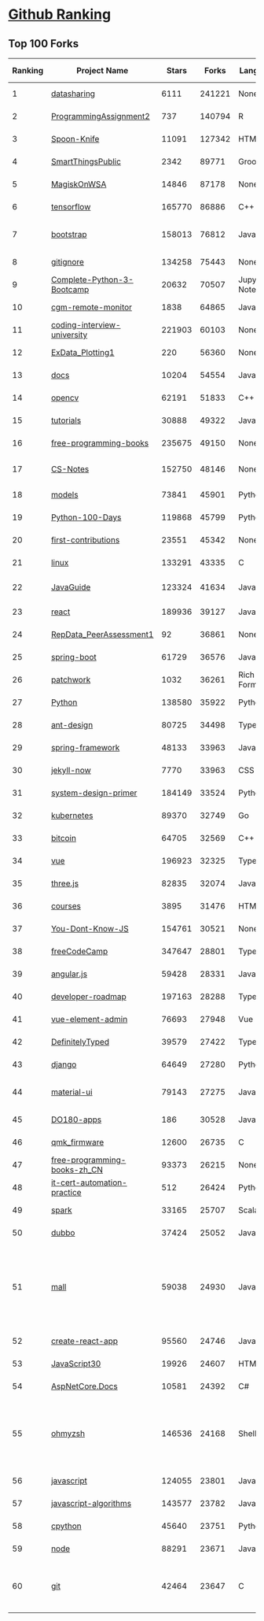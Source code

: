 [Github Ranking](../README.md)
==========

## Top 100 Forks

| Ranking | Project Name | Stars | Forks | Language | Open Issues | Description | Last Commit |
| ------- | ------------ | ----- | ----- | -------- | ----------- | ----------- | ----------- |
| 1 | [datasharing](https://github.com/jtleek/datasharing) | 6111 | 241221 | None | 289 | The Leek group guide to data sharing  | 2022-05-18T04:05:05Z |
| 2 | [ProgrammingAssignment2](https://github.com/rdpeng/ProgrammingAssignment2) | 737 | 140794 | R | 181 | Repository for Programming Assignment 2 for R Programming on Coursera | 2022-06-15T18:45:16Z |
| 3 | [Spoon-Knife](https://github.com/octocat/Spoon-Knife) | 11091 | 127342 | HTML | 1440 | This repo is for demonstration purposes only. | 2022-06-18T00:57:22Z |
| 4 | [SmartThingsPublic](https://github.com/SmartThingsCommunity/SmartThingsPublic) | 2342 | 89771 | Groovy | 58 | SmartThings open-source DeviceTypeHandlers and SmartApps code | 2022-06-17T12:01:00Z |
| 5 | [MagiskOnWSA](https://github.com/LSPosed/MagiskOnWSA) | 14846 | 87178 | None | 2 | Integrate Magisk root and Google Apps (OpenGApps) into WSA (Windows Subsystem for Android) | 2022-06-17T12:24:11Z |
| 6 | [tensorflow](https://github.com/tensorflow/tensorflow) | 165770 | 86886 | C++ | 2109 | An Open Source Machine Learning Framework for Everyone | 2022-06-18T02:39:31Z |
| 7 | [bootstrap](https://github.com/twbs/bootstrap) | 158013 | 76812 | JavaScript | 240 | The most popular HTML, CSS, and JavaScript framework for developing responsive, mobile first projects on the web. | 2022-06-17T10:19:00Z |
| 8 | [gitignore](https://github.com/github/gitignore) | 134258 | 75443 | None | 0 | A collection of useful .gitignore templates | 2022-06-17T11:38:55Z |
| 9 | [Complete-Python-3-Bootcamp](https://github.com/Pierian-Data/Complete-Python-3-Bootcamp) | 20632 | 70507 | Jupyter Notebook | 73 | Course Files for Complete Python 3 Bootcamp Course on Udemy | 2022-06-14T07:28:12Z |
| 10 | [cgm-remote-monitor](https://github.com/nightscout/cgm-remote-monitor) | 1838 | 64865 | JavaScript | 123 | nightscout web monitor | 2022-06-15T23:28:57Z |
| 11 | [coding-interview-university](https://github.com/jwasham/coding-interview-university) | 221903 | 60103 | None | 37 | A complete computer science study plan to become a software engineer. | 2022-06-14T15:45:29Z |
| 12 | [ExData_Plotting1](https://github.com/rdpeng/ExData_Plotting1) | 220 | 56360 | None | 75 | Plotting Assignment 1 for Exploratory Data Analysis | 2022-04-14T20:16:55Z |
| 13 | [docs](https://github.com/github/docs) | 10204 | 54554 | JavaScript | 102 | The open-source repo for docs.github.com | 2022-06-18T02:58:10Z |
| 14 | [opencv](https://github.com/opencv/opencv) | 62191 | 51833 | C++ | 2062 | Open Source Computer Vision Library | 2022-06-17T21:31:55Z |
| 15 | [tutorials](https://github.com/eugenp/tutorials) | 30888 | 49322 | Java | 32 | Just Announced - "Learn Spring Security OAuth":  | 2022-06-17T22:31:48Z |
| 16 | [free-programming-books](https://github.com/EbookFoundation/free-programming-books) | 235675 | 49150 | None | 31 | :books: Freely available programming books | 2022-06-17T17:33:20Z |
| 17 | [CS-Notes](https://github.com/CyC2018/CS-Notes) | 152750 | 48146 | None | 107 | :books: 技术面试必备基础知识、Leetcode、计算机操作系统、计算机网络、系统设计 | 2022-06-01T20:51:08Z |
| 18 | [models](https://github.com/tensorflow/models) | 73841 | 45901 | Python | 1163 | Models and examples built with TensorFlow | 2022-06-17T11:27:12Z |
| 19 | [Python-100-Days](https://github.com/jackfrued/Python-100-Days) | 119868 | 45799 | Python | 466 | Python - 100天从新手到大师 | 2022-06-14T14:02:27Z |
| 20 | [first-contributions](https://github.com/firstcontributions/first-contributions) | 23551 | 45342 | None | 37 | 🚀✨ Help beginners to contribute to open source projects | 2022-06-18T01:55:07Z |
| 21 | [linux](https://github.com/torvalds/linux) | 133291 | 43335 | C | 0 | Linux kernel source tree | 2022-06-17T20:22:51Z |
| 22 | [JavaGuide](https://github.com/Snailclimb/JavaGuide) | 123324 | 41634 | Java | 66 | 「Java学习+面试指南」一份涵盖大部分 Java 程序员所需要掌握的核心知识。准备 Java 面试，首选 JavaGuide！ | 2022-06-17T12:29:45Z |
| 23 | [react](https://github.com/facebook/react) | 189936 | 39127 | JavaScript | 699 | A declarative, efficient, and flexible JavaScript library for building user interfaces. | 2022-06-18T01:56:13Z |
| 24 | [RepData_PeerAssessment1](https://github.com/rdpeng/RepData_PeerAssessment1) | 92 | 36861 | None | 6 | Peer Assessment 1 for Reproducible Research | 2022-04-16T07:45:46Z |
| 25 | [spring-boot](https://github.com/spring-projects/spring-boot) | 61729 | 36576 | Java | 546 | Spring Boot | 2022-06-17T14:53:11Z |
| 26 | [patchwork](https://github.com/jlord/patchwork) | 1032 | 36261 | Rich Text Format | 20 | All the Git-it Workshop completers!  | 2022-06-18T01:43:35Z |
| 27 | [Python](https://github.com/TheAlgorithms/Python) | 138580 | 35922 | Python | 24 | All Algorithms implemented in Python | 2022-06-18T00:37:03Z |
| 28 | [ant-design](https://github.com/ant-design/ant-design) | 80725 | 34498 | TypeScript | 799 | An enterprise-class UI design language and React UI library | 2022-06-17T13:34:12Z |
| 29 | [spring-framework](https://github.com/spring-projects/spring-framework) | 48133 | 33963 | Java | 1179 | Spring Framework | 2022-06-17T15:12:45Z |
| 30 | [jekyll-now](https://github.com/barryclark/jekyll-now) | 7770 | 33963 | CSS | 138 | Build a Jekyll blog in minutes, without touching the command line. | 2022-06-14T22:11:53Z |
| 31 | [system-design-primer](https://github.com/donnemartin/system-design-primer) | 184149 | 33524 | Python | 161 | Learn how to design large-scale systems. Prep for the system design interview.  Includes Anki flashcards. | 2022-06-17T18:49:58Z |
| 32 | [kubernetes](https://github.com/kubernetes/kubernetes) | 89370 | 32749 | Go | 1637 | Production-Grade Container Scheduling and Management | 2022-06-18T01:27:05Z |
| 33 | [bitcoin](https://github.com/bitcoin/bitcoin) | 64705 | 32569 | C++ | 585 | Bitcoin Core integration/staging tree | 2022-06-18T02:39:39Z |
| 34 | [vue](https://github.com/vuejs/vue) | 196923 | 32325 | TypeScript | 329 | 🖖 Vue.js is a progressive, incrementally-adoptable JavaScript framework for building UI on the web. | 2022-06-17T16:31:25Z |
| 35 | [three.js](https://github.com/mrdoob/three.js) | 82835 | 32074 | JavaScript | 344 | JavaScript 3D Library. | 2022-06-17T18:57:03Z |
| 36 | [courses](https://github.com/DataScienceSpecialization/courses) | 3895 | 31476 | HTML | 26 | Course materials for the Data Science Specialization: https://www.coursera.org/specialization/jhudatascience/1 | 2021-03-30T06:51:57Z |
| 37 | [You-Dont-Know-JS](https://github.com/getify/You-Dont-Know-JS) | 154761 | 30521 | None | 82 | A book series on JavaScript. @YDKJS on twitter. | 2022-05-20T02:03:34Z |
| 38 | [freeCodeCamp](https://github.com/freeCodeCamp/freeCodeCamp) | 347647 | 28801 | TypeScript | 141 | freeCodeCamp.org's open-source codebase and curriculum. Learn to code for free. | 2022-06-18T02:33:11Z |
| 39 | [angular.js](https://github.com/angular/angular.js) | 59428 | 28331 | JavaScript | 391 | AngularJS - HTML enhanced for web apps! | 2022-04-12T15:57:22Z |
| 40 | [developer-roadmap](https://github.com/kamranahmedse/developer-roadmap) | 197163 | 28288 | TypeScript | 112 | Roadmap to becoming a developer in 2022 | 2022-06-16T18:32:57Z |
| 41 | [vue-element-admin](https://github.com/PanJiaChen/vue-element-admin) | 76693 | 27948 | Vue | 1107 | :tada: A magical vue admin                                                                https://panjiachen.github.io/vue-element-admin | 2022-05-25T06:16:38Z |
| 42 | [DefinitelyTyped](https://github.com/DefinitelyTyped/DefinitelyTyped) | 39579 | 27422 | TypeScript | 590 | The repository for high quality TypeScript type definitions. | 2022-06-18T01:18:03Z |
| 43 | [django](https://github.com/django/django) | 64649 | 27280 | Python | 0 | The Web framework for perfectionists with deadlines. | 2022-06-17T23:44:03Z |
| 44 | [material-ui](https://github.com/mui/material-ui) | 79143 | 27275 | JavaScript | 1000 | MUI Core (formerly Material-UI) is the React UI library you always wanted. Follow your own design system, or start with Material Design. | 2022-06-17T21:57:29Z |
| 45 | [DO180-apps](https://github.com/RedHatTraining/DO180-apps) | 186 | 30528 | JavaScript | 0 | DO180 Repository for Sample Applications | 2022-06-17T08:17:57Z |
| 46 | [qmk_firmware](https://github.com/qmk/qmk_firmware) | 12600 | 26735 | C | 485 | Open-source keyboard firmware for Atmel AVR and Arm USB families | 2022-06-18T02:13:56Z |
| 47 | [free-programming-books-zh_CN](https://github.com/justjavac/free-programming-books-zh_CN) | 93373 | 26215 | None | 0 | :books: 免费的计算机编程类中文书籍，欢迎投稿 | 2022-06-13T12:26:59Z |
| 48 | [it-cert-automation-practice](https://github.com/google/it-cert-automation-practice) | 512 | 26424 | Python | 51 | Google IT Automation with Python Professional Certificate - Practice files | 2022-06-18T00:27:58Z |
| 49 | [spark](https://github.com/apache/spark) | 33165 | 25707 | Scala | 0 | Apache Spark - A unified analytics engine for large-scale data processing | 2022-06-18T01:52:53Z |
| 50 | [dubbo](https://github.com/apache/dubbo) | 37424 | 25052 | Java | 374 | Apache Dubbo is a high-performance, java based, open source RPC framework. | 2022-06-17T08:30:20Z |
| 51 | [mall](https://github.com/macrozheng/mall) | 59038 | 24930 | Java | 24 | mall项目是一套电商系统，包括前台商城系统及后台管理系统，基于SpringBoot+MyBatis实现，采用Docker容器化部署。 前台商城系统包含首页门户、商品推荐、商品搜索、商品展示、购物车、订单流程、会员中心、客户服务、帮助中心等模块。 后台管理系统包含商品管理、订单管理、会员管理、促销管理、运营管理、内容管理、统计报表、财务管理、权限管理、设置等模块。 | 2022-06-16T01:23:03Z |
| 52 | [create-react-app](https://github.com/facebook/create-react-app) | 95560 | 24746 | JavaScript | 1350 | Set up a modern web app by running one command. | 2022-06-17T17:42:33Z |
| 53 | [JavaScript30](https://github.com/wesbos/JavaScript30) | 19926 | 24607 | HTML | 0 | 30 Day Vanilla JS Challenge | 2022-06-11T20:15:13Z |
| 54 | [AspNetCore.Docs](https://github.com/dotnet/AspNetCore.Docs) | 10581 | 24392 | C# | 500 | Documentation for ASP.NET Core | 2022-06-18T00:56:24Z |
| 55 | [ohmyzsh](https://github.com/ohmyzsh/ohmyzsh) | 146536 | 24168 | Shell | 219 | 🙃   A delightful community-driven (with 2,000+ contributors) framework for managing your zsh configuration. Includes 300+ optional plugins (rails, git, macOS, hub, docker, homebrew, node, php, python, etc), 140+ themes to spice up your morning, and an auto-update tool so that makes it easy to keep up with the latest updates from the community. | 2022-06-17T09:49:52Z |
| 56 | [javascript](https://github.com/airbnb/javascript) | 124055 | 23801 | JavaScript | 86 | JavaScript Style Guide | 2022-06-15T06:31:31Z |
| 57 | [javascript-algorithms](https://github.com/trekhleb/javascript-algorithms) | 143577 | 23782 | JavaScript | 106 | 📝 Algorithms and data structures implemented in JavaScript with explanations and links to further readings | 2022-06-16T20:44:23Z |
| 58 | [cpython](https://github.com/python/cpython) | 45640 | 23751 | Python | 6856 | The Python programming language | 2022-06-18T00:53:06Z |
| 59 | [node](https://github.com/nodejs/node) | 88291 | 23671 | JavaScript | 1262 | Node.js JavaScript runtime :sparkles::turtle::rocket::sparkles: | 2022-06-18T02:04:11Z |
| 60 | [git](https://github.com/git/git) | 42464 | 23647 | C | 0 | Git Source Code Mirror - This is a publish-only repository but pull requests can be turned into patches to the mailing list via GitGitGadget (https://gitgitgadget.github.io/). Please follow Documentation/SubmittingPatches procedure for any of your improvements. | 2022-06-18T00:44:05Z |

